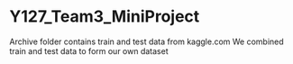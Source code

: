 # Y127_Team3_MiniProject

Archive folder contains train and test data from kaggle.com
We combined train and test data to form our own dataset
